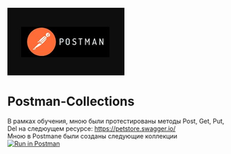 ![Header](https://github.com/RomanRRC/Postman-Collections/blob/main/Postman.jpg)

# Postman-Collections

В рамках обучения, мною были протестированы методы Post, Get, Put, Del на следюущем ресурсе: https://petstore.swagger.io/ 
<br>Мною в Postmane были созданы следующие коллекции </br>
[![Run in Postman](https://run.pstmn.io/button.svg)](https://god.gw.postman.com/run-collection/28886474-9df72743-4676-41df-aa00-c3eafc4ed958?action=collection%2Ffork&source=rip_markdown&collection-url=entityId%3D28886474-9df72743-4676-41df-aa00-c3eafc4ed958%26entityType%3Dcollection%26workspaceId%3Ddfd1b13d-86ee-4893-89ef-e00a751077d5)
